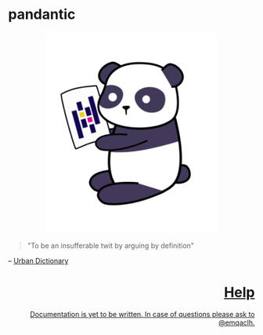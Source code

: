 # pandantic
<p align="center">
    <img src="https://raw.githubusercontent.com/emqaclh/pandantic/release-0.7.1/docs/assets/header_image.png" width="348px">
</p>

> "To be an insufferable twit by arguing by definition"

&ndash; <a href="https://www.urbandictionary.com/define.php?term=Pandantic" style="text-align: right"> Urban Dictionary</div>

# Help

Documentation is yet to be written. In case of questions please ask to @emqaclh.
